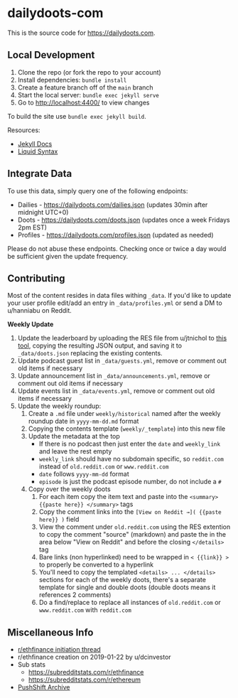 # dailydoots-com

This is the source code for <https://dailydoots.com>.

## Local Development

1. Clone the repo (or fork the repo to your account)
1. Install dependencies: `bundle install`
1. Create a feature branch off of the `main` branch
1. Start the local server: `bundle exec jekyll serve`
1. Go to <http://localhost:4400/> to view changes

To build the site use `bundle exec jekyll build`.

Resources:

- [Jekyll Docs](https://jekyllrb.com/docs/)
- [Liquid Syntax](https://shopify.github.io/liquid/basics/introduction/)



## Integrate Data

To use this data, simply query one of the following endpoints:

- Dailies - https://dailydoots.com/dailies.json (updates 30min after midnight UTC+0)
- Doots - https://dailydoots.com/doots.json (updates once a week Fridays 2pm EST)
- Profiles - https://dailydoots.com/profiles.json (updated as needed)

Please do not abuse these endpoints. Checking once or twice a day would be sufficient given the update frequency.



## Contributing

Most of the content resides in data files withing `_data`. If you'd like to update your user profile edit/add an entry in `_data/profiles.yml` or send a DM to u/hanniabu on Reddit.


**Weekly Update**

1. Update the leaderboard by uploading the RES file from u/jtnichol to [this tool](https://dailydoots.com/tools/), copying the resulting JSON output, and saving it to `_data/doots.json` replacing the existing contents.
1. Update podcast guest list in `_data/guests.yml`, remove or comment out old items if necessary
1. Update announcement list in `_data/announcements.yml`, remove or comment out old items if necessary
1. Update events list in `_data/events.yml`, remove or comment out old items if necessary
1. Update the weekly roundup:
    1. Create a `.md` file under `weekly/historical` named after the weekly roundup date in `yyyy-mm-dd.md` format
    1. Copying the contents template (`weekly/_template`) into this new file
    1. Update the metadata at the top
        - If there is no podcast then just enter the `date` and `weekly_link` and leave the rest empty
        - `weekly_link` should have no subdomain specific, so `reddit.com` instead of `old.reddit.com` or `www.reddit.com`
        - `date` follows `yyyy-mm-dd` format
        - `episode` is just the podcast episode number, do not include a `#`
    1. Copy over the weekly doots
        1. For each item copy the item text and paste into the `<summary> {{paste here}} </summary>` tags
        1. Copy the comment links into the `[View on Reddit →]( {{paste here}} )` field
        1. View the comment under `old.reddit.com` using the RES extention to copy the comment "source" (markdown) and paste the in the area below "View on Reddit" and before the closing `</details>` tag
        1. Bare links (non hyperlinked) need to be wrapped in `< {{link}} >` to properly be converted to a hyperlink
        1. You'll need to copy the templated `<details> ... </details>` sections for each of the weekly doots, there's a separate template for single and double doots (double doots means it references 2 comments)
        1. Do a find/replace to replace all instances of `old.reddit.com` or `www.reddit.com` with `reddit.com`



## Miscellaneous Info

- [r/ethfinance initiation thread](https://reddit.com/r/ethtrader/comments/cs84ar/6_of_10_moderators_are_leaving_ethtrader_a/)
- r/ethfinance creation on 2019-01-22 by u/dcinvestor
- Sub stats
    - https://subredditstats.com/r/ethfinance
    - https://subredditstats.com/r/ethereum
- [PushShift Archive](https://api.pushshift.io/reddit/search/comment?author=ethfinance)


